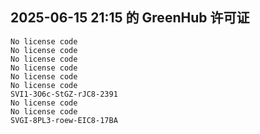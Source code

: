 ## 2025-06-15 21:15 的 GreenHub 许可证
```
No license code
No license code
No license code
No license code
No license code
No license code
SVI1-3O6c-StGZ-rJC8-2391
No license code
No license code
SVGI-8PL3-roew-EIC8-17BA
```
